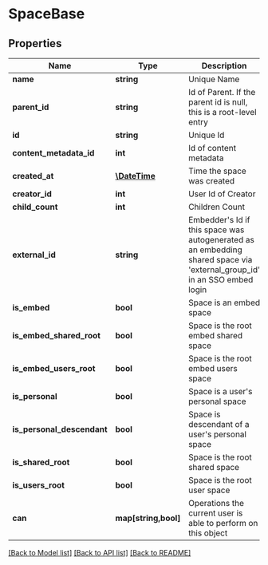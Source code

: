 # SpaceBase

## Properties
Name | Type | Description | Notes
------------ | ------------- | ------------- | -------------
**name** | **string** | Unique Name | 
**parent_id** | **string** | Id of Parent. If the parent id is null, this is a root-level entry | [optional] 
**id** | **string** | Unique Id | [optional] 
**content_metadata_id** | **int** | Id of content metadata | [optional] 
**created_at** | [**\DateTime**](\DateTime.md) | Time the space was created | [optional] 
**creator_id** | **int** | User Id of Creator | [optional] 
**child_count** | **int** | Children Count | [optional] 
**external_id** | **string** | Embedder&#39;s Id if this space was autogenerated as an embedding shared space via &#39;external_group_id&#39; in an SSO embed login | [optional] 
**is_embed** | **bool** | Space is an embed space | [optional] 
**is_embed_shared_root** | **bool** | Space is the root embed shared space | [optional] 
**is_embed_users_root** | **bool** | Space is the root embed users space | [optional] 
**is_personal** | **bool** | Space is a user&#39;s personal space | [optional] 
**is_personal_descendant** | **bool** | Space is descendant of a user&#39;s personal space | [optional] 
**is_shared_root** | **bool** | Space is the root shared space | [optional] 
**is_users_root** | **bool** | Space is the root user space | [optional] 
**can** | **map[string,bool]** | Operations the current user is able to perform on this object | [optional] 

[[Back to Model list]](../README.md#documentation-for-models) [[Back to API list]](../README.md#documentation-for-api-endpoints) [[Back to README]](../README.md)


